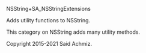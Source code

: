 NSString+SA_NSStringExtensions

Adds utility functions to NSString.

This category on NSString adds many utility methods.

Copyright 2015-2021 Said Achmiz.

